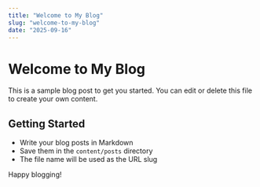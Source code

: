```yaml
---
title: "Welcome to My Blog"
slug: "welcome-to-my-blog"
date: "2025-09-16"
---
```


# Welcome to My Blog

This is a sample blog post to get you started. You can edit or delete this file to create your own content.

## Getting Started

- Write your blog posts in Markdown
- Save them in the `content/posts` directory
- The file name will be used as the URL slug

Happy blogging!
